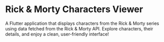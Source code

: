 # Rick & Morty Characters Viewer

A Flutter application that displays characters from the Rick & Morty series using data fetched from the Rick & Morty API. Explore characters, their details, and enjoy a clean, user-friendly interface!
